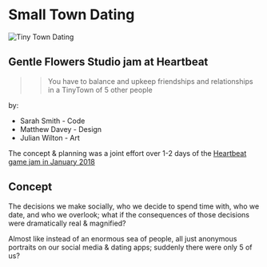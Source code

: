 # Small Town Dating

![Tiny Town Dating](tiny-town-dating.gif)

## Gentle Flowers Studio jam at Heartbeat

>> You have to balance and upkeep
>> friendships and relationships in a
>> TinyTown of 5 other people

by:

* Sarah Smith - Code
* Matthew Davey - Design
* Julian Wilton - Art

The concept & planning was a joint effort over 1-2 days of the
[Heartbeat game jam in January 2018](http://www.blushboxgames.com/heartbeat-program-2018/)

## Concept

The decisions we make socially, who we decide to spend time with, who we date, and who we overlook; what if the consequences of those decisions were dramatically real & magnified?

Almost like instead of an enormous sea of people, all just anonymous portraits on our social media & dating apps; suddenly there were only 5 of us?

